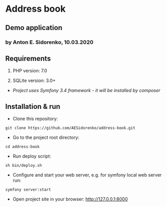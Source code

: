 # Address book
## Demo application
### by Anton E. Sidorenko, 10.03.2020

## Requirements
1. PHP version: 7.0

2. SQLite version: 3.0+

* _Project uses Symfony 3.4 framework - it will be installed by composer_  

## Installation & run

* Clone this repository:
```shell script
git clone https://github.com/AESidorenko/address-book.git
```

* Go to the project root directory:
```shell script
cd address-book
```  

* Run deploy script:
```shell script
sh bin/deploy.sh
```

* Configure and start your web server, e.g. for symfony local web server run:
```shell script
symfony server:start
```

* Open project site in your browser:
http://127.0.0.1:8000